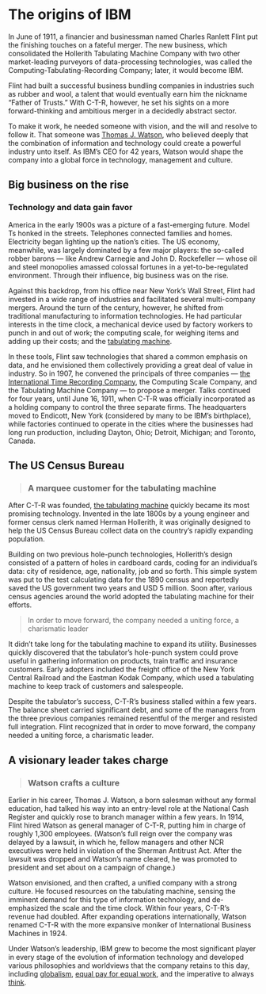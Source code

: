 
<!---
# (c) Copyright IBM Corp. 2025
--->

# The origins of IBM

In June of 1911, a financier and businessman named Charles Ranlett Flint put the finishing touches on a fateful merger. The new business, which consolidated the Hollerith Tabulating Machine Company with two other market-leading purveyors of data-processing technologies, was called the Computing-Tabulating-Recording Company; later, it would become IBM.

Flint had built a successful business bundling companies in industries such as rubber and wool, a talent that would eventually earn him the nickname “Father of Trusts.” With C-T-R, however, he set his sights on a more forward-thinking and ambitious merger in a decidedly abstract sector.

To make it work, he needed someone with vision, and the will and resolve to follow it. That someone was [Thomas J. Watson](https://www.ibm.com/history/thomas-watson-sr), who believed deeply that the combination of information and technology could create a powerful industry unto itself. As IBM’s CEO for 42 years, Watson would shape the company into a global force in technology, management and culture.

## Big business on the rise
### Technology and data gain favor
America in the early 1900s was a picture of a fast-emerging future. Model Ts honked in the streets. Telephones connected families and homes. Electricity began lighting up the nation’s cities. The US economy, meanwhile, was largely dominated by a few major players: the so-called robber barons — like Andrew Carnegie and John D. Rockefeller — whose oil and steel monopolies amassed colossal fortunes in a yet-to-be-regulated environment. Through their influence, big business was on the rise.

Against this backdrop, from his office near New York’s Wall Street, Flint had invested in a wide range of industries and facilitated several multi-company mergers. Around the turn of the century, however, he shifted from traditional manufacturing to information technologies. He had particular interests in the time clock, a mechanical device used by factory workers to punch in and out of work; the computing scale, for weighing items and adding up their costs; and the [tabulating machine](https://www.ibm.com/history/punched-card-tabulator).

In these tools, Flint saw technologies that shared a common emphasis on data, and he envisioned them collectively providing a great deal of value in industry. So in 1907, he convened the principals of three companies — [the International Time Recording Company](https://www.ibm.com/history/international-time-recording), the Computing Scale Company, and the Tabulating Machine Company — to propose a merger. Talks continued for four years, until June 16, 1911, when C-T-R was officially incorporated as a holding company to control the three separate firms. The headquarters moved to Endicott, New York (considered by many to be IBM’s birthplace), while factories continued to operate in the cities where the businesses had long run production, including Dayton, Ohio; Detroit, Michigan; and Toronto, Canada.

## The US Census Bureau
> ### A marquee customer for the tabulating machine
After C-T-R was founded, [the tabulating machine](https://www.ibm.com/history/punched-card-tabulator) quickly became its most promising technology. Invented in the late 1800s by a young engineer and former census clerk named Herman Hollerith, it was originally designed to help the US Census Bureau collect data on the country’s rapidly expanding population.

Building on two previous hole-punch technologies, Hollerith’s design consisted of a pattern of holes in cardboard cards, coding for an individual’s data: city of residence, age, nationality, job and so forth. This simple system was put to the test calculating data for the 1890 census and reportedly saved the US government two years and USD 5 million. Soon after, various census agencies around the world adopted the tabulating machine for their efforts.

> In order to move forward, the company needed a uniting force, a charismatic leader

It didn’t take long for the tabulating machine to expand its utility. Businesses quickly discovered that the tabulator’s hole-punch system could prove useful in gathering information on products, train traffic and insurance customers. Early adopters included the freight office of the New York Central Railroad and the Eastman Kodak Company, which used a tabulating machine to keep track of customers and salespeople.

Despite the tabulator’s success, C-T-R’s business stalled within a few years. The balance sheet carried significant debt, and some of the managers from the three previous companies remained resentful of the merger and resisted full integration. Flint recognized that in order to move forward, the company needed a uniting force, a charismatic leader.

## A visionary leader takes charge
> ### Watson crafts a culture
Earlier in his career, Thomas J. Watson, a born salesman without any formal education, had talked his way into an entry-level role at the National Cash Register and quickly rose to branch manager within a few years. In 1914, Flint hired Watson as general manager of C-T-R, putting him in charge of roughly 1,300 employees. (Watson’s full reign over the company was delayed by a lawsuit, in which he, fellow managers and other NCR executives were held in violation of the Sherman Antitrust Act. After the lawsuit was dropped and Watson’s name cleared, he was promoted to president and set about on a campaign of change.)

Watson envisioned, and then crafted, a unified company with a strong culture. He focused resources on the tabulating machine, sensing the imminent demand for this type of information technology, and de-emphasized the scale and the time clock. Within four years, C-T-R’s revenue had doubled. After expanding operations internationally, Watson renamed C-T-R with the more expansive moniker of International Business Machines in 1924.

Under Watson’s leadership, IBM grew to become the most significant player in every stage of the evolution of information technology and developed various philosophies and worldviews that the company retains to this day, including [globalism](https://www.ibm.com/history/international-scope), [equal pay for equal work](https://www.ibm.com/history/diversity-policies), and the imperative to always [think](https://www.ibm.com/history/think).
